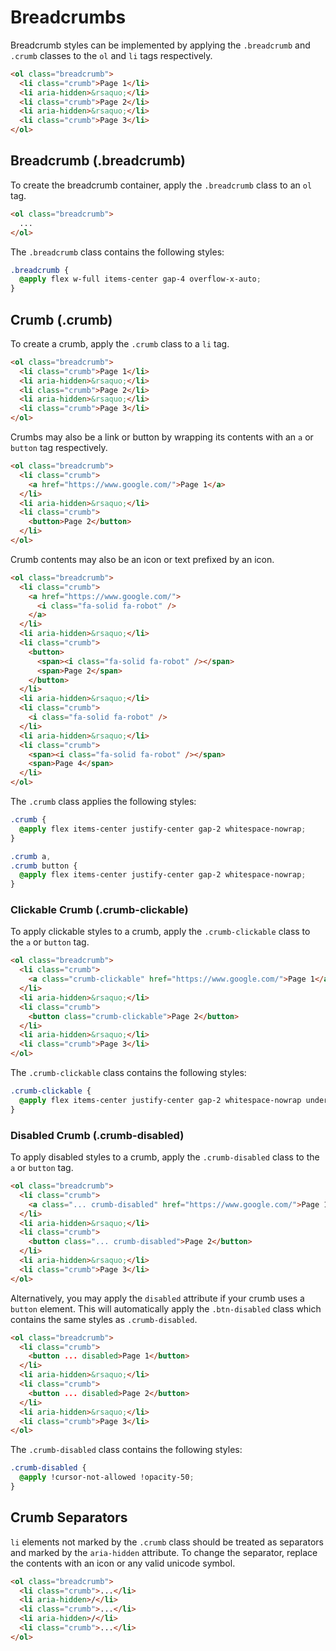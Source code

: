 # Breadcrumbs

Breadcrumb styles can be implemented by applying the `.breadcrumb` and `.crumb` classes to the `ol` and `li` tags respectively.

```html
<ol class="breadcrumb">
  <li class="crumb">Page 1</li>
  <li aria-hidden>&rsaquo;</li>
  <li class="crumb">Page 2</li>
  <li aria-hidden>&rsaquo;</li>
  <li class="crumb">Page 3</li>
</ol>
```

## Breadcrumb (.breadcrumb)

To create the breadcrumb container, apply the `.breadcrumb` class to an `ol` tag.

```html
<ol class="breadcrumb">
  ...
</ol>
```

The `.breadcrumb` class contains the following styles:

```css
.breadcrumb {
  @apply flex w-full items-center gap-4 overflow-x-auto;
}
```

## Crumb (.crumb)

To create a crumb, apply the `.crumb` class to a `li` tag.

```html
<ol class="breadcrumb">
  <li class="crumb">Page 1</li>
  <li aria-hidden>&rsaquo;</li>
  <li class="crumb">Page 2</li>
  <li aria-hidden>&rsaquo;</li>
  <li class="crumb">Page 3</li>
</ol>
```

Crumbs may also be a link or button by wrapping its contents with an `a` or `button` tag respectively.

```html
<ol class="breadcrumb">
  <li class="crumb">
    <a href="https://www.google.com/">Page 1</a>
  </li>
  <li aria-hidden>&rsaquo;</li>
  <li class="crumb">
    <button>Page 2</button>
  </li>
</ol>
```

Crumb contents may also be an icon or text prefixed by an icon.

```html
<ol class="breadcrumb">
  <li class="crumb">
    <a href="https://www.google.com/">
      <i class="fa-solid fa-robot" />
    </a>
  </li>
  <li aria-hidden>&rsaquo;</li>
  <li class="crumb">
    <button>
      <span><i class="fa-solid fa-robot" /></span>
      <span>Page 2</span>
    </button>
  </li>
  <li aria-hidden>&rsaquo;</li>
  <li class="crumb">
    <i class="fa-solid fa-robot" />
  </li>
  <li aria-hidden>&rsaquo;</li>
  <li class="crumb">
    <span><i class="fa-solid fa-robot" /></span>
    <span>Page 4</span>
  </li>
</ol>
```

The `.crumb` class applies the following styles:

```css
.crumb {
  @apply flex items-center justify-center gap-2 whitespace-nowrap;
}

.crumb a,
.crumb button {
  @apply flex items-center justify-center gap-2 whitespace-nowrap;
}
```

### Clickable Crumb (.crumb-clickable)

To apply clickable styles to a crumb, apply the `.crumb-clickable` class to the `a` or `button` tag.

```html
<ol class="breadcrumb">
  <li class="crumb">
    <a class="crumb-clickable" href="https://www.google.com/">Page 1</a>
  </li>
  <li aria-hidden>&rsaquo;</li>
  <li class="crumb">
    <button class="crumb-clickable">Page 2</button>
  </li>
  <li aria-hidden>&rsaquo;</li>
  <li class="crumb">Page 3</li>
</ol>
```

The `.crumb-clickable` class contains the following styles:

```css
.crumb-clickable {
  @apply flex items-center justify-center gap-2 whitespace-nowrap underline hover:[&:not(*:disabled)]:[&:not(.crumb-disabled)]:brightness-[1.15];
}
```

### Disabled Crumb (.crumb-disabled)

To apply disabled styles to a crumb, apply the `.crumb-disabled` class to the `a` or `button` tag.

```html
<ol class="breadcrumb">
  <li class="crumb">
    <a class="... crumb-disabled" href="https://www.google.com/">Page 1</a>
  </li>
  <li aria-hidden>&rsaquo;</li>
  <li class="crumb">
    <button class="... crumb-disabled">Page 2</button>
  </li>
  <li aria-hidden>&rsaquo;</li>
  <li class="crumb">Page 3</li>
</ol>
```

Alternatively, you may apply the `disabled` attribute if your crumb uses a `button` element. This will automatically apply the `.btn-disabled` class which contains the same styles as `.crumb-disabled`.

```html
<ol class="breadcrumb">
  <li class="crumb">
    <button ... disabled>Page 1</button>
  </li>
  <li aria-hidden>&rsaquo;</li>
  <li class="crumb">
    <button ... disabled>Page 2</button>
  </li>
  <li aria-hidden>&rsaquo;</li>
  <li class="crumb">Page 3</li>
</ol>
```

The `.crumb-disabled` class contains the following styles:

```css
.crumb-disabled {
  @apply !cursor-not-allowed !opacity-50;
}
```

## Crumb Separators

`li` elements not marked by the `.crumb` class should be treated as separators and marked by the `aria-hidden` attribute. To change the separator, replace the contents with an icon or any valid unicode symbol.

```html
<ol class="breadcrumb">
  <li class="crumb">...</li>
  <li aria-hidden>/</li>
  <li class="crumb">...</li>
  <li aria-hidden>/</li>
  <li class="crumb">...</li>
</ol>
```
